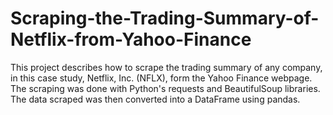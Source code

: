 # Scraping-the-Trading-Summary-of-Netflix-from-Yahoo-Finance
This project describes how to scrape the trading summary of any company, in this case study, Netflix, Inc. (NFLX), form the Yahoo Finance webpage. The scraping was done with Python's requests and BeautifulSoup libraries. The data scraped was then converted into a DataFrame using pandas.
